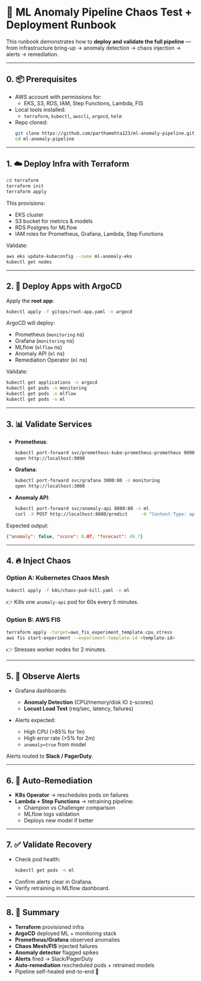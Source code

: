 # 🧪 ML Anomaly Pipeline Chaos Test + Deployment Runbook

This runbook demonstrates how to **deploy and validate the full pipeline** — from infrastructure bring-up → anomaly detection → chaos injection → alerts → remediation.

---

## 0. 📦 Prerequisites

- AWS account with permissions for:  
  - EKS, S3, RDS, IAM, Step Functions, Lambda, FIS  
- Local tools installed:  
  - `terraform`, `kubectl`, `awscli`, `argocd`, `helm`  
- Repo cloned:  
  ```bash
  git clone https://github.com/parthamehta123/ml-anomaly-pipeline.git
  cd ml-anomaly-pipeline
  ```

---

## 1. ☁️ Deploy Infra with Terraform

```bash
cd terraform
terraform init
terraform apply
```

This provisions:  
- EKS cluster  
- S3 bucket for metrics & models  
- RDS Postgres for MLflow  
- IAM roles for Prometheus, Grafana, Lambda, Step Functions  

Validate:  
```bash
aws eks update-kubeconfig --name ml-anomaly-eks
kubectl get nodes
```

---

## 2. 🚀 Deploy Apps with ArgoCD

Apply the **root app**:  
```bash
kubectl apply -f gitops/root-app.yaml -n argocd
```

ArgoCD will deploy:  
- Prometheus (`monitoring` ns)  
- Grafana (`monitoring` ns)  
- MLflow (`mlflow` ns)  
- Anomaly API (`ml` ns)  
- Remediation Operator (`ml` ns)  

Validate:  
```bash
kubectl get applications -n argocd
kubectl get pods -n monitoring
kubectl get pods -n mlflow
kubectl get pods -n ml
```

---

## 3. 📊 Validate Services

- **Prometheus**:
  ```bash
  kubectl port-forward svc/prometheus-kube-prometheus-prometheus 9090:9090 -n monitoring
  open http://localhost:9090
  ```

- **Grafana**:
  ```bash
  kubectl port-forward svc/grafana 3000:80 -n monitoring
  open http://localhost:3000
  ```

- **Anomaly API**:
  ```bash
  kubectl port-forward svc/anomaly-api 8080:80 -n ml
  curl -X POST http://localhost:8080/predict     -H "Content-Type: application/json"     -d '{"cpu_zscore": 2.1, "memory_zscore": 1.5}'
  ```

Expected output:
```json
{"anomaly": false, "score": 0.07, "forecast": 49.7}
```

---

## 4. 🔥 Inject Chaos

### Option A: Kubernetes Chaos Mesh
```bash
kubectl apply -f k8s/chaos-pod-kill.yaml -n ml
```
👉 Kills one `anomaly-api` pod for 60s every 5 minutes.  

### Option B: AWS FIS
```bash
terraform apply -target=aws_fis_experiment_template.cpu_stress
aws fis start-experiment --experiment-template-id <template-id>
```
👉 Stresses worker nodes for 2 minutes.  

---

## 5. 🚨 Observe Alerts

- Grafana dashboards:
  - **Anomaly Detection** (CPU/memory/disk IO z-scores)  
  - **Locust Load Test** (req/sec, latency, failures)  

- Alerts expected:
  - High CPU (>85% for 1m)  
  - High error rate (>5% for 2m)  
  - `anomaly=true` from model  

Alerts routed to **Slack / PagerDuty**.  

---

## 6. 🔄 Auto-Remediation

- **K8s Operator** → reschedules pods on failures  
- **Lambda + Step Functions** → retraining pipeline:
  - Champion vs Challenger comparison  
  - MLflow logs validation  
  - Deploys new model if better  

---

## 7. ✅ Validate Recovery

- Check pod health:
  ```bash
  kubectl get pods -n ml
  ```
- Confirm alerts clear in Grafana.  
- Verify retraining in MLflow dashboard.  

---

## 8. 📝 Summary

- **Terraform** provisioned infra  
- **ArgoCD** deployed ML + monitoring stack  
- **Prometheus/Grafana** observed anomalies  
- **Chaos Mesh/FIS** injected failures  
- **Anomaly detector** flagged spikes  
- **Alerts** fired → Slack/PagerDuty  
- **Auto-remediation** rescheduled pods + retrained models  
- Pipeline self-healed end-to-end 🚀  
